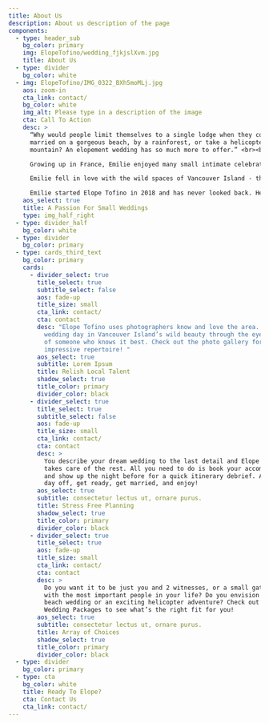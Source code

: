 ```yaml
---
title: About Us
description: About us description of the page
components:
  - type: header_sub
    bg_color: primary
    img: ElopeTofino/wedding_fjkjslXvm.jpg
    title: About Us
  - type: divider
    bg_color: white
  - img: ElopeTofino/IMG_0322_BXh5moMLj.jpg
    aos: zoom-in
    cta_link: contact/
    bg_color: white
    img_alt: Please type in a description of the image
    cta: Call To Action
    desc: >
      “Why would people limit themselves to a single lodge when they could get
      married on a gorgeous beach, by a rainforest, or take a helicopter to a
      mountain? An elopement wedding has so much more to offer.” <br><br>

      Growing up in France, Emilie enjoyed many small intimate celebrations. The beauty and simplicity of small gatherings stayed with her after she moved to Canada and settled in Ucluelet and Tofino. <br><br> 

      Emilie fell in love with the wild spaces of Vancouver Island - the surfing culture, the landscape, and the small village community. She took her experience in big event planning and started working as the head wedding coordinator at Black Rock Resort, where she coordinated many luxurious large weddings. After planning over a hundred weddings at the Resort, Emilie was introduced to the concept of elopements. She was struck by the limitations of a large resort wedding and the endless possibilities of a small, intimate marriage celebration. <br><br>

      Emilie started Elope Tofino in 2018 and has never looked back. Her vast wedding planning experience, her passion for small weddings, her care for the bride & groom, and her knowledge and appreciation for the beauty of the West Coast makes an Elope Tofino wedding an intimate event not to forget. 
    aos_select: true
    title: A Passion For Small Weddings
    type: img_half_right
  - type: divider_half
    bg_color: white
  - type: divider
    bg_color: primary
  - type: cards_third_text
    bg_color: primary
    cards:
      - divider_select: true
        title_select: true
        subtitle_select: false
        aos: fade-up
        title_size: small
        cta_link: contact/
        cta: contact
        desc: "Elope Tofino uses photographers know and love the area. Capture your
          wedding day in Vancouver Island’s wild beauty through the eyes and art
          of someone who knows it best. Check out the photo gallery for their
          impressive repertoire! "
        aos_select: true
        subtitle: Lorem Ipsum
        title: Relish Local Talent
        shadow_select: true
        title_color: primary
        divider_color: black
      - divider_select: true
        title_select: true
        subtitle_select: false
        aos: fade-up
        title_size: small
        cta_link: contact/
        cta: contact
        desc: >
          You describe your dream wedding to the last detail and Elope Tofino
          takes care of the rest. All you need to do is book your accommodation
          and show up the night before for a quick itinerary debrief. And on the
          day off, get ready, get married, and enjoy! 
        aos_select: true
        subtitle: consectetur lectus ut, ornare purus.
        title: Stress Free Planning
        shadow_select: true
        title_color: primary
        divider_color: black
      - divider_select: true
        title_select: true
        aos: fade-up
        title_size: small
        cta_link: contact/
        cta: contact
        desc: >
          Do you want it to be just you and 2 witnesses, or a small gathering
          with the most important people in your life? Do you envision a quiet
          beach wedding or an exciting helicopter adventure? Check out our 4
          Wedding Packages to see what’s the right fit for you!
        aos_select: true
        subtitle: consectetur lectus ut, ornare purus.
        title: Array of Choices
        shadow_select: true
        title_color: primary
        divider_color: black
  - type: divider
    bg_color: primary
  - type: cta
    bg_color: white
    title: Ready To Elope?
    cta: Contact Us
    cta_link: contact/
---
```

